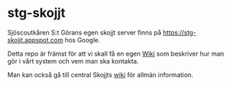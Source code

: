 # stg-skojjt

Sjöscoutkåren S:t Görans egen skojjt server finns på https://stg-skojjt.appspot.com hos Google.

Detta repo är främst för att vi skall få en egen [Wiki](https://github.com/stgscout/stg-skojjt/wiki) som
beskriver hur man gör i vårt system och vem man ska kontakta.

Man kan också gå till central Skojjts [wiki](https://github.com/Scouterna/skojjt/wiki) för allmän information.

